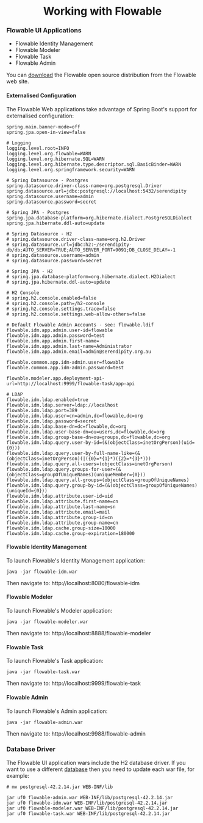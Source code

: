 <h1 align="center">Working with Flowable</h1>

### Flowable UI Applications

* Flowable Identity Management
* Flowable Modeler
* Flowable Task
* Flowable Admin

You can [download](https://flowable.com/open-source/downloads/) the Flowable open source distribution from the Flowable 
web site.

#### Externalised Configuration

The Flowable Web applications take advantage of Spring Boot's support for externalised configuration:

```
spring.main.banner-mode=off
spring.jpa.open-in-view=false

# Logging
logging.level.root=INFO
logging.level.org.flowable=WARN
logging.level.org.hibernate.SQL=WARN
logging.level.org.hibernate.type.descriptor.sql.BasicBinder=WARN
logging.level.org.springframework.security=WARN

# Spring Datasource - Postgres
spring.datasource.driver-class-name=org.postgresql.Driver
spring.datasource.url=jdbc:postgresql://localhost:5432/serendipity
spring.datasource.username=admin
spring.datasource.password=secret

# Spring JPA - Postgres
spring.jpa.database-platform=org.hibernate.dialect.PostgreSQLDialect
spring.jpa.hibernate.ddl-auto=update

# Spring Datasource - H2
# spring.datasource.driver-class-name=org.h2.Driver
# spring.datasource.url=jdbc:h2:~/serendipity-db/db;AUTO_SERVER=TRUE;AUTO_SERVER_PORT=9091;DB_CLOSE_DELAY=-1
# spring.datasource.username=admin
# spring.datasource.password=secret

# Spring JPA - H2
# spring.jpa.database-platform=org.hibernate.dialect.H2Dialect
# spring.jpa.hibernate.ddl-auto=update

# H2 Console
# spring.h2.console.enabled=false
# spring.h2.console.path=/h2-console
# spring.h2.console.settings.trace=false
# spring.h2.console.settings.web-allow-others=false

# Default Flowable Admin Accounts - see: flowable.ldif
flowable.idm.app.admin.user-id=flowable
flowable.idm.app.admin.password=test
flowable.idm.app.admin.first-name=
flowable.idm.app.admin.last-name=Administrator
flowable.idm.app.admin.email=admin@serendipity.org.au

flowable.common.app.idm-admin.user=flowable
flowable.common.app.idm-admin.password=test

flowable.modeler.app.deployment-api-url=http://localhost:9999/flowable-task/app-api

# LDAP
flowable.idm.ldap.enabled=true
flowable.idm.ldap.server=ldap://localhost
flowable.idm.ldap.port=389
flowable.idm.ldap.user=cn=admin,dc=flowable,dc=org
flowable.idm.ldap.password=secret
flowable.idm.ldap.base-dn=dc=flowable,dc=org
flowable.idm.ldap.user-base-dn=ou=users,dc=flowable,dc=org
flowable.idm.ldap.group-base-dn=ou=groups,dc=flowable,dc=org
flowable.idm.ldap.query.user-by-id=(&(objectClass=inetOrgPerson)(uid={0}))
flowable.idm.ldap.query.user-by-full-name-like=(&(objectClass=inetOrgPerson)(|({0}=*{1}*)({2}=*{3}*)))
flowable.idm.ldap.query.all-users=(objectClass=inetOrgPerson)
flowable.idm.ldap.query.groups-for-user=(&(objectClass=groupOfUniqueNames)(uniqueMember={0}))
flowable.idm.ldap.query.all-groups=(objectClass=groupOfUniqueNames)
flowable.idm.ldap.query.group-by-id=(&(objectClass=groupOfUniqueNames)(uniqueId={0}))
flowable.idm.ldap.attribute.user-id=uid
flowable.idm.ldap.attribute.first-name=cn
flowable.idm.ldap.attribute.last-name=sn
flowable.idm.ldap.attribute.email=mail
flowable.idm.ldap.attribute.group-id=cn
flowable.idm.ldap.attribute.group-name=cn
flowable.idm.ldap.cache.group-size=10000
flowable.idm.ldap.cache.group-expiration=180000
```

#### Flowable Identity Management

To launch Flowable's Identity Management application:

```
java -jar flowable-idm.war
```

Then navigate to: http://localhost:8080/flowable-idm

#### Flowable Modeler

To launch Flowable's Modeler application:

```
java -jar flowable-modeler.war
```

Then navigate to: http://localhost:8888/flowable-modeler

#### Flowable Task

To launch Flowable's Task application:

```
java -jar flowable-task.war
```

Then navigate to: http://localhost:9999/flowable-task

#### Flowable Admin

To launch Flowable's Admin application:

```
java -jar flowable-admin.war
```

Then navigate to: http://localhost:9988/flowable-admin

### Database Driver

The Flowable UI application wars include the H2 database driver. If you want to use a different 
[database](https://flowable.com/open-source/docs/bpmn/ch03-Configuration/#supported-databases) then you need to update 
each war file, for example:

```
# mv postgresql-42.2.14.jar WEB-INF/lib

jar uf0 flowable-admin.war WEB-INF/lib/postgresql-42.2.14.jar
jar uf0 flowable-idm.war WEB-INF/lib/postgresql-42.2.14.jar
jar uf0 flowable-modeler.war WEB-INF/lib/postgresql-42.2.14.jar
jar uf0 flowable-task.war WEB-INF/lib/postgresql-42.2.14.jar
```
